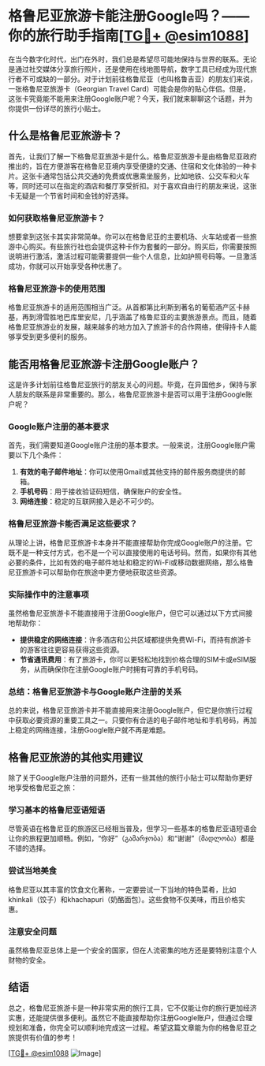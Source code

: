 # 格鲁尼亚旅游卡能注册Google吗？——你的旅行助手指南[[TG💪+ @esim1088](https://t.me/s/esim1088)]

在当今数字化时代，出门在外时，我们总是希望尽可能地保持与世界的联系。无论是通过社交媒体分享旅行照片，还是使用在线地图导航，数字工具已经成为现代旅行者不可或缺的一部分。对于计划前往格鲁尼亚（也叫格鲁吉亚）的朋友们来说，一张格鲁尼亚旅游卡（Georgian Travel Card）可能会是你的贴心伴侣。但是，这张卡究竟能不能用来注册Google账户呢？今天，我们就来聊聊这个话题，并为你提供一份详尽的旅行小贴士。

## 什么是格鲁尼亚旅游卡？

首先，让我们了解一下格鲁尼亚旅游卡是什么。格鲁尼亚旅游卡是由格鲁尼亚政府推出的，旨在方便游客在格鲁尼亚境内享受便捷的交通、住宿和文化体验的一种卡片。这张卡通常包括公共交通的免费或优惠乘坐服务，比如地铁、公交车和火车等，同时还可以在指定的酒店和餐厅享受折扣。对于喜欢自由行的朋友来说，这张卡无疑是一个节省时间和金钱的好选择。

### 如何获取格鲁尼亚旅游卡？

想要拿到这张卡其实非常简单。你可以在格鲁尼亚的主要机场、火车站或者一些旅游中心购买。有些旅行社也会提供这种卡作为套餐的一部分。购买后，你需要按照说明进行激活，激活过程可能需要提供一些个人信息，比如护照号码等。一旦激活成功，你就可以开始享受各种优惠了。

### 格鲁尼亚旅游卡的使用范围

格鲁尼亚旅游卡的适用范围相当广泛。从首都第比利斯到著名的葡萄酒产区卡赫基，再到滑雪胜地巴库里安尼，几乎涵盖了格鲁尼亚的主要旅游景点。而且，随着格鲁尼亚旅游业的发展，越来越多的地方加入了旅游卡的合作网络，使得持卡人能够享受到更多便利的服务。

## 能否用格鲁尼亚旅游卡注册Google账户？

这是许多计划前往格鲁尼亚旅行的朋友关心的问题。毕竟，在异国他乡，保持与家人朋友的联系是非常重要的。那么，格鲁尼亚旅游卡是否可以用于注册Google账户呢？

### Google账户注册的基本要求

首先，我们需要知道Google账户注册的基本要求。一般来说，注册Google账户需要以下几个条件：

1. **有效的电子邮件地址**：你可以使用Gmail或其他支持的邮件服务商提供的邮箱。
2. **手机号码**：用于接收验证码短信，确保账户的安全性。
3. **网络连接**：稳定的互联网接入是必不可少的。

### 格鲁尼亚旅游卡能否满足这些要求？

从理论上讲，格鲁尼亚旅游卡本身并不能直接帮助你完成Google账户的注册。它既不是一种支付方式，也不是一个可以直接使用的电话号码。然而，如果你有其他必要的条件，比如有效的电子邮件地址和稳定的Wi-Fi或移动数据网络，那么格鲁尼亚旅游卡可以帮助你在旅途中更方便地获取这些资源。

### 实际操作中的注意事项

虽然格鲁尼亚旅游卡不能直接用于注册Google账户，但它可以通过以下方式间接地帮助你：

- **提供稳定的网络连接**：许多酒店和公共区域都提供免费Wi-Fi，而持有旅游卡的游客往往更容易获得这些资源。
- **节省通讯费用**：有了旅游卡，你可以更轻松地找到价格合理的SIM卡或eSIM服务，从而确保你在注册Google账户时拥有可靠的手机号码。

### 总结：格鲁尼亚旅游卡与Google账户注册的关系

总的来说，格鲁尼亚旅游卡并不能直接用来注册Google账户，但它是你旅行过程中获取必要资源的重要工具之一。只要你有合适的电子邮件地址和手机号码，再加上稳定的网络连接，注册Google账户就不再是难题。

## 格鲁尼亚旅游的其他实用建议

除了关于Google账户注册的问题外，还有一些其他的旅行小贴士可以帮助你更好地享受格鲁尼亚之旅：

### 学习基本的格鲁尼亚语短语

尽管英语在格鲁尼亚的旅游区已经相当普及，但学习一些基本的格鲁尼亚语短语会让你的旅程更加顺畅。例如，“你好”（გამარჯობა）和“谢谢”（მადლობა）都是不错的选择。

### 尝试当地美食

格鲁尼亚以其丰富的饮食文化著称，一定要尝试一下当地的特色菜肴，比如khinkali（饺子）和khachapuri（奶酪面包）。这些食物不仅美味，而且价格实惠。

### 注意安全问题

虽然格鲁尼亚总体上是一个安全的国家，但在人流密集的地方还是要特别注意个人财物的安全。

## 结语

总之，格鲁尼亚旅游卡是一种非常实用的旅行工具，它不仅能让你的旅行更加经济实惠，还能提供很多便利。虽然它不能直接帮助你注册Google账户，但通过合理规划和准备，你完全可以顺利地完成这一过程。希望这篇文章能为你的格鲁尼亚之旅提供有价值的参考！

[[TG💪+ @esim1088](https://t.me/s/esim1088) ![Image](https://i.postimg.cc/4NQfJmqS/Snipaste-2025-05-13-00-14-12.png)]